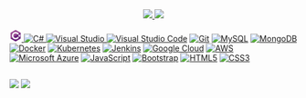 <div align="center">
  <a href="https://github.com/marcoservio">
  <img height="180em" src="https://github-readme-stats.vercel.app/api?username=marcoservio&show_icons=true&theme=dark&include_all_commits=true&count_private=true"/>
  <img height="180em" src="https://github-readme-stats.vercel.app/api/top-langs/?username=marcoservio&layout=compact&langs_count=7&theme=dark"/>
</div>

<div style="display: inline_block"><br>
  <a href="https://learn.microsoft.com/pt-br/dotnet/csharp/" title="C#"><img src="https://raw.githubusercontent.com/devicons/devicon/master/icons/csharp/csharp-original.svg" alt="C#" width="21px" height="21px"/>
  <a href="https://dotnet.microsoft.com/" title="C#"><img src="https://cdn.jsdelivr.net/gh/devicons/devicon/icons/dotnetcore/dotnetcore-original.svg" alt="C#" width="21px" height="21px"/>
  <a href="https://visualstudio.microsoft.com/" title="Visual Studio"><img src="https://cdn.jsdelivr.net/gh/devicons/devicon/icons/visualstudio/visualstudio-plain.svg" alt="Visual Studio" width="21px" height="21px"/>
  <a href="https://code.visualstudio.com/" title="Visual Studio Code"><img src="https://github.com/get-icon/geticon/raw/master/icons/visual-studio-code.svg" alt="Visual Studio Code" width="21px" height="21px"></a>
  <a href="https://git-scm.com/" title="Git"><img src="https://github.com/get-icon/geticon/blob/master/icons/git-icon.svg" alt="Git" width="21px" height="21px"></a>
  <a href="https://dev.mysql.com/" title="MySQL"><img src="https://github.com/get-icon/geticon/raw/master/icons/mysql.svg" alt="MySQL" width="21px" height="21px"></a>
  <a href="https://www.mongodb.org/" title="MongoDB"><img src="https://github.com/get-icon/geticon/raw/master/icons/mongodb-icon.svg" alt="MongoDB" width="21px" height="21px"></a>
  <a href="https://www.docker.com/" title="Docker"><img src="https://github.com/get-icon/geticon/blob/master/icons/docker-icon.svg" alt="Docker" width="21px" height="21px"></a>
  <a href="https://kubernetes.io/" title="Kubernetes"><img src="https://github.com/get-icon/geticon/blob/master/icons/kubernetes.svg" alt="Kubernetes" width="21px" height="21px"></a>  
  <a href="https://www.jenkins.io/" title="Jenkins"><img src="https://github.com/get-icon/geticon/blob/master/icons/jenkins.svg" alt="Jenkins" width="21px" height="21px"></a>
  <a href="https://cloud.google.com/" title="Google Cloud"><img src="https://github.com/get-icon/geticon/blob/master/icons/google-cloud-platform.svg" alt="Google Cloud" width="21px" height="21px"></a>
  <a href="https://aws.amazon.com/" title="AWS"><img src="https://github.com/get-icon/geticon/raw/master/icons/aws.svg" alt="AWS" width="21px" height="21px"></a>
  <a href="https://azure.microsoft.com/" title="Microsoft Azure"><img src="https://github.com/get-icon/geticon/raw/master/icons/azure-icon.svg" alt="Microsoft Azure" width="21px" height="21px"></a>
  <a href="https://developer.mozilla.org/en-US/docs/Web/JavaScript" title="JavaScript"><img src="https://github.com/get-icon/geticon/raw/master/icons/javascript.svg" alt="JavaScript" width="21px" height="21px"></a>
  <a href="https://getbootstrap.com/" title="Bootstrap"><img src="https://github.com/get-icon/geticon/raw/master/icons/bootstrap.svg" alt="Bootstrap" width="21px" height="21px"></a>
  <a href="https://www.w3.org/TR/html5/" title="HTML5"><img src="https://github.com/get-icon/geticon/raw/master/icons/html-5.svg" alt="HTML5" width="21px" height="21px"></a>
  <a href="https://www.w3.org/TR/CSS/" title="CSS3"><img src="https://github.com/get-icon/geticon/raw/master/icons/css-3.svg" alt="CSS3" width="21px" height="21px"></a>  
</div>
  
##
 
<div> 
   <a href = "mailto:marcoservio22@hotmail.com"><img src="https://img.shields.io/badge/-Email-%23333?style=for-the-badge&logo=gmail&logoColor=white" target="_blank"></a>  	  <a href="https://www.linkedin.com/in/marco-s%C3%A9rvio-366b2b137" target="_blank"><img src="https://img.shields.io/badge/-LinkedIn-%210077B5?style=for-the-badge&logo=linkedin&logoColor=white" target="_blank"></a> 
  </div>
